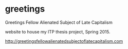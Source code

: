 # greetings
Greetings Fellow Alienated Subject of Late Capitalism

website to house my ITP thesis project, Spring 2015.

http://greetingsfellowalienatedsubjectoflatecapitalism.com
